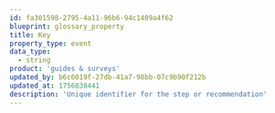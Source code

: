 ```yaml
---
id: fa301598-2795-4a11-96b6-94c1409a4f62
blueprint: glossary_property
title: Key
property_type: event
data_type:
  - string
product: 'guides & surveys'
updated_by: b6c6019f-27db-41a7-98bb-07c9b90f212b
updated_at: 1756838441
description: 'Unique identifier for the step or recommendation'
---
```

